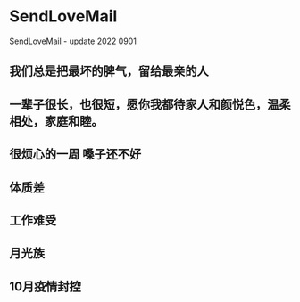 # SendLoveMail

SendLoveMail - update 2022 0901

## 我们总是把最坏的脾气，留给最亲的人

## 一辈子很长，也很短，愿你我都待家人和颜悦色，温柔相处，家庭和睦。

## 很烦心的一周 嗓子还不好

## 体质差

## 工作难受

## 月光族

## 10月疫情封控
